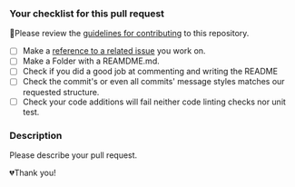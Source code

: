 ### Your checklist for this pull request
🚨Please review the [guidelines for contributing](https://github.com/DMeurer/function-generator/blob/main/CONTRIBUTING.md) to this repository.

- [ ] Make a [reference to a related issue](https://docs.github.com/en/github/writing-on-github/basic-writing-and-formatting-syntax#referencing-issues-and-pull-requests) you work on.
- [ ] Make a Folder with a REAMDME.md.
- [ ] Check if you did a good job at commenting and writing the README
- [ ] Check the commit's or even all commits' message styles matches our requested structure.
- [ ] Check your code additions will fail neither code linting checks nor unit test.

### Description
Please describe your pull request.

💔Thank you!
